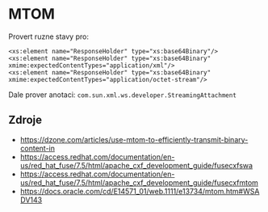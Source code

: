 # MTOM

Provert ruzne stavy pro:

```
<xs:element name="ResponseHolder" type="xs:base64Binary"/>
<xs:element name="ResponseHolder" type="xs:base64Binary" xmime:expectedContentTypes="application/xml"/>
<xs:element name="ResponseHolder" type="xs:base64Binary" xmime:expectedContentTypes="application/octet-stream"/>
```

Dale prover anotaci: <code>com.sun.xml.ws.developer.StreamingAttachment</code>

## Zdroje
- https://dzone.com/articles/use-mtom-to-efficiently-transmit-binary-content-in
- https://access.redhat.com/documentation/en-us/red_hat_fuse/7.5/html/apache_cxf_development_guide/fusecxfswa
- https://access.redhat.com/documentation/en-us/red_hat_fuse/7.5/html/apache_cxf_development_guide/fusecxfmtom
- https://docs.oracle.com/cd/E14571_01/web.1111/e13734/mtom.htm#WSADV143

